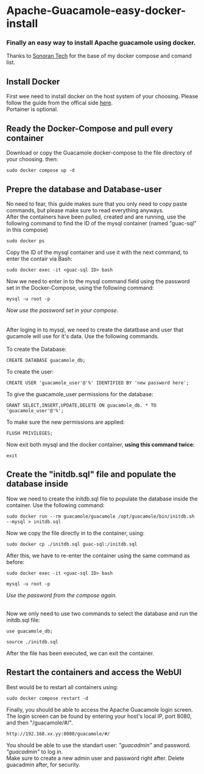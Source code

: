 # Apache-Guacamole-easy-docker-install
### Finally an easy way to install Apache guacamole using docker. <br />
Thanks to [Sonoran Tech](https://www.youtube.com/@SonoranTech-hf5hf) for the base of my docker compose and comand list.


## Install Docker
First wee need to install docker on the host system of your choosing. Please follow the guide from the offical side [here](https://docs.docker.com/engine/install/).<br />
Portainer is optional.

## Ready the Docker-Compose and pull every container
Download or copy the Guacamole docker-compose to the file directory of your choosing. then:

```
sudo docker compose up -d
```
## Prepre the database and  Database-user
No need to fear, this guide makes sure that you only need to copy paste commands, but please make sure to read everything anyways.<br />
After the containers have been pulled, created and are running, use the following command to find the ID of the mysql container (named "guac-sql" in this compose) 

```
sudo docker ps
```
Copy the ID of the mysql container and use it with the next command, to enter the contair via Bash:

```
sudo docker exec -it <guac-sql ID> bash
```
Now we need to enter in to the mysql command field using the password set in the Docker-Compose, using the following command:

```
mysql -u root -p 
```
*Now use the password set in your compose.* <br /> <br /> <br />
After loging in to mysql, we need to create the datatbase and user that gucamole will use for it's data. Use the following commands.<br /> <br />
To create the Database:
```
CREATE DATABASE guacamole_db;
```
To create the user:
```
CREATE USER 'guacamole_user'@'%' IDENTIFIED BY 'new password here';
```
To give the guacamole_user permissions for the database:
```
GRANT SELECT,INSERT,UPDATE,DELETE ON guacamole_db. * TO 'guacamole_user'@'%';
```

To make sure the new permissions are applied:
```
FLUSH PRIVILEGES;
```

Now exit both mysql and the docker container, **using this command twice**:
```
exit
```
## Create the "initdb.sql" file and populate the database inside
Now we need to create the initdb.sql file to populate the database inside the container. Use the following command:
```
sudo docker run --rm guacamole/guacamole /opt/guacamole/bin/initdb.sh --mysql > initdb.sql
```
Now we copy the file directly in to the container, using:
```
sudo docker cp ./initdb.sql guac-sql:/initdb.sql
```
After this, we have to re-enter the container using the same command as before:
```
sudo docker exec -it <guac-sql ID> bash
```
```
mysql -u root -p 
```
*Use the password from the compose again.* <br /> <br />

Now we only need to use two commands to select the database and run the initdb.sql file:
```
use guacamole_db;
```
```
source ./initdb.sql
```

After the file has been executed, we can exit the container.
## Restart the containers and access the WebUI
Best would be to restart all containers using:

```
sudo docker compose restart -d
```
Finally, you should be able to access the Apache Guacamole login screen. <br />
The login screen can be found by entering your host's local IP, port 8080, and then "/guacamole/#/".

```
http://192.168.xx.yy:8080/guacamole/#/
```
You should be able to use the standart user: *"guacadmin"* and password. *"guacadmin"* to log in.  <br />
Make sure to create a new admin user and password right after. Delete guacadmin after, for security.
